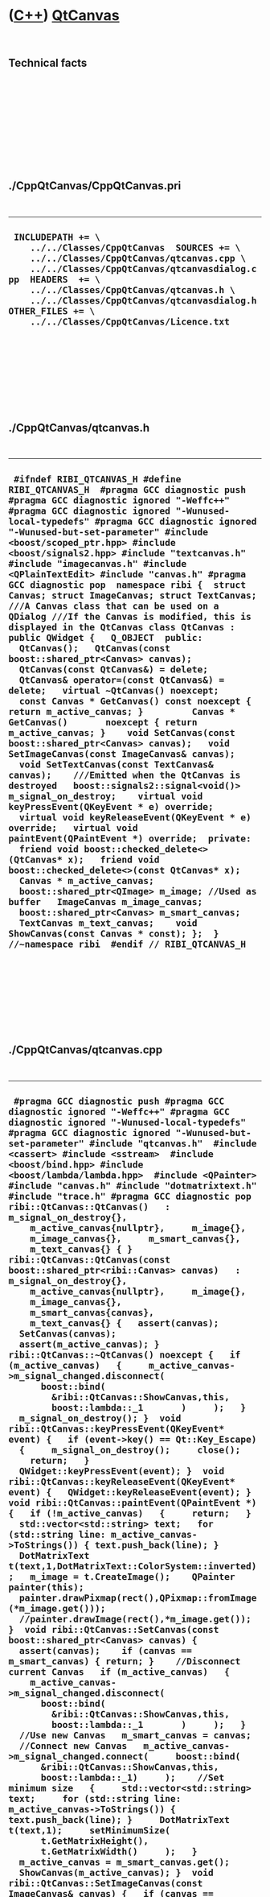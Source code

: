 
 

 

 

 

 

([C++](Cpp.md)) [QtCanvas](CppQtCanvas.md)
============================================

 

Technical facts
---------------

 

 

 

 

 

 

./CppQtCanvas/CppQtCanvas.pri
-----------------------------

 

  ------------------------------------------------------------------------------------------------------------------------------------------------------------------------------------------------------------------------------------------------------------------------------------------------------------------------------------
  ` INCLUDEPATH += \     ../../Classes/CppQtCanvas  SOURCES += \     ../../Classes/CppQtCanvas/qtcanvas.cpp \     ../../Classes/CppQtCanvas/qtcanvasdialog.cpp  HEADERS  += \     ../../Classes/CppQtCanvas/qtcanvas.h \     ../../Classes/CppQtCanvas/qtcanvasdialog.h  OTHER_FILES += \     ../../Classes/CppQtCanvas/Licence.txt`
  ------------------------------------------------------------------------------------------------------------------------------------------------------------------------------------------------------------------------------------------------------------------------------------------------------------------------------------

 

 

 

 

 

./CppQtCanvas/qtcanvas.h
------------------------

 

  ------------------------------------------------------------------------------------------------------------------------------------------------------------------------------------------------------------------------------------------------------------------------------------------------------------------------------------------------------------------------------------------------------------------------------------------------------------------------------------------------------------------------------------------------------------------------------------------------------------------------------------------------------------------------------------------------------------------------------------------------------------------------------------------------------------------------------------------------------------------------------------------------------------------------------------------------------------------------------------------------------------------------------------------------------------------------------------------------------------------------------------------------------------------------------------------------------------------------------------------------------------------------------------------------------------------------------------------------------------------------------------------------------------------------------------------------------------------------------------------------------------------------------------------------------------------------------------------------------------------------------------------------------------------------------------------------------------------------------------------------------------------------------------------------------------------------------------------------------------------------------------
  ` #ifndef RIBI_QTCANVAS_H #define RIBI_QTCANVAS_H  #pragma GCC diagnostic push #pragma GCC diagnostic ignored "-Weffc++" #pragma GCC diagnostic ignored "-Wunused-local-typedefs" #pragma GCC diagnostic ignored "-Wunused-but-set-parameter" #include <boost/scoped_ptr.hpp> #include <boost/signals2.hpp> #include "textcanvas.h" #include "imagecanvas.h" #include <QPlainTextEdit> #include "canvas.h" #pragma GCC diagnostic pop  namespace ribi {  struct Canvas; struct ImageCanvas; struct TextCanvas;  ///A Canvas class that can be used on a QDialog ///If the Canvas is modified, this is displayed in the QtCanvas class QtCanvas : public QWidget {   Q_OBJECT  public:    QtCanvas();   QtCanvas(const boost::shared_ptr<Canvas> canvas);   QtCanvas(const QtCanvas&) = delete;   QtCanvas& operator=(const QtCanvas&) = delete;   virtual ~QtCanvas() noexcept;    const Canvas * GetCanvas() const noexcept { return m_active_canvas; }         Canvas * GetCanvas()       noexcept { return m_active_canvas; }    void SetCanvas(const boost::shared_ptr<Canvas> canvas);   void SetImageCanvas(const ImageCanvas& canvas);   void SetTextCanvas(const TextCanvas& canvas);    ///Emitted when the QtCanvas is destroyed   boost::signals2::signal<void()> m_signal_on_destroy;    virtual void keyPressEvent(QKeyEvent * e) override;   virtual void keyReleaseEvent(QKeyEvent * e) override;   virtual void paintEvent(QPaintEvent *) override;  private:   friend void boost::checked_delete<>(QtCanvas* x);   friend void boost::checked_delete<>(const QtCanvas* x);    Canvas * m_active_canvas;   boost::shared_ptr<QImage> m_image; //Used as buffer   ImageCanvas m_image_canvas;   boost::shared_ptr<Canvas> m_smart_canvas;   TextCanvas m_text_canvas;    void ShowCanvas(const Canvas * const); };  } //~namespace ribi  #endif // RIBI_QTCANVAS_H`
  ------------------------------------------------------------------------------------------------------------------------------------------------------------------------------------------------------------------------------------------------------------------------------------------------------------------------------------------------------------------------------------------------------------------------------------------------------------------------------------------------------------------------------------------------------------------------------------------------------------------------------------------------------------------------------------------------------------------------------------------------------------------------------------------------------------------------------------------------------------------------------------------------------------------------------------------------------------------------------------------------------------------------------------------------------------------------------------------------------------------------------------------------------------------------------------------------------------------------------------------------------------------------------------------------------------------------------------------------------------------------------------------------------------------------------------------------------------------------------------------------------------------------------------------------------------------------------------------------------------------------------------------------------------------------------------------------------------------------------------------------------------------------------------------------------------------------------------------------------------------------------------

 

 

 

 

 

./CppQtCanvas/qtcanvas.cpp
--------------------------

 

  -------------------------------------------------------------------------------------------------------------------------------------------------------------------------------------------------------------------------------------------------------------------------------------------------------------------------------------------------------------------------------------------------------------------------------------------------------------------------------------------------------------------------------------------------------------------------------------------------------------------------------------------------------------------------------------------------------------------------------------------------------------------------------------------------------------------------------------------------------------------------------------------------------------------------------------------------------------------------------------------------------------------------------------------------------------------------------------------------------------------------------------------------------------------------------------------------------------------------------------------------------------------------------------------------------------------------------------------------------------------------------------------------------------------------------------------------------------------------------------------------------------------------------------------------------------------------------------------------------------------------------------------------------------------------------------------------------------------------------------------------------------------------------------------------------------------------------------------------------------------------------------------------------------------------------------------------------------------------------------------------------------------------------------------------------------------------------------------------------------------------------------------------------------------------------------------------------------------------------------------------------------------------------------------------------------------------------------------------------------------------------------------------------------------------------------------------------------------------------------------------------------------------------------------------------------------------------------------------------------------------------------------------------------------------------------------------------------------------------------------------------------------------------------------------------------------------------------------------------------------------------------------------------------------------------------------------------------------------------------------------------------------------------------------------------------------------------------------------------------------------------------------------------------------------------------------------------------------------------------------------------------------------------------------------------------------------------------------------------------------------------------------------------------------------------------------------------------------------------------------------------------------------------------------------------------------------------------------------------------------------------------------------------------------------------------------------------------------------------------------------------------------------------------------------------------------------------------------------------------------------------------------------------------------------------------------------------------------------------------------------------------------------------------------------------------------------------------------------------------------------------------------------------------------------------------------------------------------------------------------------------------------------------------------------------------------------------------------------------------------------------------------------------------------------------------------------------------------------------------------------------------------------------------------------------------------------------------------------------------------------------------------------------------------------------------------------------------------------------------------------------------------------------------------------------
  ` #pragma GCC diagnostic push #pragma GCC diagnostic ignored "-Weffc++" #pragma GCC diagnostic ignored "-Wunused-local-typedefs" #pragma GCC diagnostic ignored "-Wunused-but-set-parameter" #include "qtcanvas.h"  #include <cassert> #include <sstream>  #include <boost/bind.hpp> #include <boost/lambda/lambda.hpp>  #include <QPainter>  #include "canvas.h" #include "dotmatrixtext.h" #include "trace.h" #pragma GCC diagnostic pop  ribi::QtCanvas::QtCanvas()   : m_signal_on_destroy{},     m_active_canvas{nullptr},     m_image{},     m_image_canvas{},     m_smart_canvas{},     m_text_canvas{} { }  ribi::QtCanvas::QtCanvas(const boost::shared_ptr<ribi::Canvas> canvas)   : m_signal_on_destroy{},     m_active_canvas{nullptr},     m_image{},     m_image_canvas{},     m_smart_canvas{canvas},     m_text_canvas{} {   assert(canvas);   SetCanvas(canvas);   assert(m_active_canvas); }  ribi::QtCanvas::~QtCanvas() noexcept {   if (m_active_canvas)   {     m_active_canvas->m_signal_changed.disconnect(       boost::bind(         &ribi::QtCanvas::ShowCanvas,this,         boost::lambda::_1       )     );   }   m_signal_on_destroy(); }  void ribi::QtCanvas::keyPressEvent(QKeyEvent* event) {   if (event->key() == Qt::Key_Escape)   {     m_signal_on_destroy();     close();     return;   }   QWidget::keyPressEvent(event); }  void ribi::QtCanvas::keyReleaseEvent(QKeyEvent* event) {   QWidget::keyReleaseEvent(event); }  void ribi::QtCanvas::paintEvent(QPaintEvent *) {   if (!m_active_canvas)   {     return;   }   std::vector<std::string> text;   for (std::string line: m_active_canvas->ToStrings()) { text.push_back(line); }    DotMatrixText t(text,1,DotMatrixText::ColorSystem::inverted);   m_image = t.CreateImage();    QPainter painter(this);   painter.drawPixmap(rect(),QPixmap::fromImage(*m_image.get()));   //painter.drawImage(rect(),*m_image.get());  }  void ribi::QtCanvas::SetCanvas(const boost::shared_ptr<Canvas> canvas) {   assert(canvas);    if (canvas == m_smart_canvas) { return; }    //Disconnect current Canvas   if (m_active_canvas)   {     m_active_canvas->m_signal_changed.disconnect(       boost::bind(         &ribi::QtCanvas::ShowCanvas,this,         boost::lambda::_1       )     );   }    //Use new Canvas   m_smart_canvas = canvas;    //Connect new Canvas   m_active_canvas->m_signal_changed.connect(     boost::bind(       &ribi::QtCanvas::ShowCanvas,this,       boost::lambda::_1)     );    //Set minimum size   {     std::vector<std::string> text;     for (std::string line: m_active_canvas->ToStrings()) { text.push_back(line); }     DotMatrixText t(text,1);     setMinimumSize(       t.GetMatrixHeight(),       t.GetMatrixWidth()     );   }    m_active_canvas = m_smart_canvas.get();   ShowCanvas(m_active_canvas); }  void ribi::QtCanvas::SetImageCanvas(const ImageCanvas& canvas) {   if (canvas == m_image_canvas) { return; }    //Disconnect current Canvas   if (m_active_canvas)   {     m_active_canvas->m_signal_changed.disconnect(       boost::bind(         &ribi::QtCanvas::ShowCanvas,this,         boost::lambda::_1       )     );   }    //Use new Canvas   m_image_canvas = canvas;   m_active_canvas = &m_image_canvas;    //Connect new Canvas   m_active_canvas->m_signal_changed.connect(     boost::bind(       &ribi::QtCanvas::ShowCanvas,this,       boost::lambda::_1     )   );    //Set minimum size   {     std::vector<std::string> text;     for (std::string line: m_active_canvas->ToStrings()) { text.push_back(line); }     DotMatrixText t(text,1);     setMinimumSize(       t.GetMatrixHeight(),       t.GetMatrixWidth()     );   }    m_active_canvas = m_smart_canvas.get();   ShowCanvas(m_active_canvas); }  void ribi::QtCanvas::SetTextCanvas(const TextCanvas& canvas) {   if (canvas == m_text_canvas) { return; }    //Disconnect current Canvas   if (m_active_canvas)   {     m_active_canvas->m_signal_changed.disconnect(       boost::bind(         &ribi::QtCanvas::ShowCanvas,this,         boost::lambda::_1       )     );   }    //Use new Canvas   m_text_canvas = canvas;   m_active_canvas = &m_text_canvas;    //Connect new Canvas   m_active_canvas->m_signal_changed.connect(     boost::bind(       &ribi::QtCanvas::ShowCanvas,this,       boost::lambda::_1     )   );    //Set minimum size   {     std::vector<std::string> text;     for (std::string line: m_active_canvas->ToStrings()) { text.push_back(line); }     DotMatrixText t(text,1);     setMinimumSize(       t.GetMatrixHeight(),       t.GetMatrixWidth()     );   }    m_active_canvas = m_smart_canvas.get();   ShowCanvas(m_active_canvas); }  void ribi::QtCanvas::ShowCanvas(const Canvas * const) {   repaint(); }`
  -------------------------------------------------------------------------------------------------------------------------------------------------------------------------------------------------------------------------------------------------------------------------------------------------------------------------------------------------------------------------------------------------------------------------------------------------------------------------------------------------------------------------------------------------------------------------------------------------------------------------------------------------------------------------------------------------------------------------------------------------------------------------------------------------------------------------------------------------------------------------------------------------------------------------------------------------------------------------------------------------------------------------------------------------------------------------------------------------------------------------------------------------------------------------------------------------------------------------------------------------------------------------------------------------------------------------------------------------------------------------------------------------------------------------------------------------------------------------------------------------------------------------------------------------------------------------------------------------------------------------------------------------------------------------------------------------------------------------------------------------------------------------------------------------------------------------------------------------------------------------------------------------------------------------------------------------------------------------------------------------------------------------------------------------------------------------------------------------------------------------------------------------------------------------------------------------------------------------------------------------------------------------------------------------------------------------------------------------------------------------------------------------------------------------------------------------------------------------------------------------------------------------------------------------------------------------------------------------------------------------------------------------------------------------------------------------------------------------------------------------------------------------------------------------------------------------------------------------------------------------------------------------------------------------------------------------------------------------------------------------------------------------------------------------------------------------------------------------------------------------------------------------------------------------------------------------------------------------------------------------------------------------------------------------------------------------------------------------------------------------------------------------------------------------------------------------------------------------------------------------------------------------------------------------------------------------------------------------------------------------------------------------------------------------------------------------------------------------------------------------------------------------------------------------------------------------------------------------------------------------------------------------------------------------------------------------------------------------------------------------------------------------------------------------------------------------------------------------------------------------------------------------------------------------------------------------------------------------------------------------------------------------------------------------------------------------------------------------------------------------------------------------------------------------------------------------------------------------------------------------------------------------------------------------------------------------------------------------------------------------------------------------------------------------------------------------------------------------------------------------------------------------------------------------------

 

 

 

 

 

./CppQtCanvas/qtcanvasdialog.h
------------------------------

 

  ------------------------------------------------------------------------------------------------------------------------------------------------------------------------------------------------------------------------------------------------------------------------------------------------------------------------------------------------------------------------------------------------------------------------------------------------------------------------------------------------------------------------------------------------------------------------------------------------------------------------------------------------------------------------------------------------------------------------------------------------------------------------------------------------------------------------------------------------------------------------------------------------------------------------------------------------------------------------------------------------------------------------------------------------------------------------------------------------------------------------------------------------------------------------------------------------------------------------------------------------------------------------------------------------------------------------------------------------------------------------------------------------------------------------------------------------------------------
  ` #ifndef RIBI_QTCANVASDIALOG_H #define RIBI_QTCANVASDIALOG_H  #pragma GCC diagnostic push #pragma GCC diagnostic ignored "-Weffc++" #pragma GCC diagnostic ignored "-Wunused-local-typedefs" #pragma GCC diagnostic ignored "-Wunused-but-set-parameter" #include <boost/checked_delete.hpp> #include <boost/make_shared.hpp> #include <boost/scoped_ptr.hpp> #include <boost/shared_ptr.hpp>  #include "qthideandshowdialog.h" #pragma GCC diagnostic pop   namespace ribi {  struct QtCanvas;  ///QtCanvasDialog makes QtCanvas displayable as a modal dialog class QtCanvasDialog : public QtHideAndShowDialog {   Q_OBJECT  public:   ///qtcanvas will be deleted when this object goes out of scope!   QtCanvasDialog(QtCanvas * const qtcanvas);   QtCanvasDialog(const QtCanvasDialog&) = delete;   QtCanvasDialog& operator=(const QtCanvasDialog&) = delete;    protected:   void keyPressEvent(QKeyEvent *event) override;   void keyReleaseEvent(QKeyEvent *event) override;   void resizeEvent(QResizeEvent *) override;    private:   ~QtCanvasDialog() noexcept;   friend void boost::checked_delete<>(QtCanvasDialog* x);   friend void boost::checked_delete<>(const QtCanvasDialog* x);   friend class boost::detail::sp_ms_deleter<QtCanvasDialog>;   friend class boost::detail::sp_ms_deleter<const QtCanvasDialog>;    QtCanvas * const m_qtcanvas;    void OnQtCanvasDestroy(); };  } //~namespace ribi  #endif // RIBI_QTCANVASDIALOG_H`
  ------------------------------------------------------------------------------------------------------------------------------------------------------------------------------------------------------------------------------------------------------------------------------------------------------------------------------------------------------------------------------------------------------------------------------------------------------------------------------------------------------------------------------------------------------------------------------------------------------------------------------------------------------------------------------------------------------------------------------------------------------------------------------------------------------------------------------------------------------------------------------------------------------------------------------------------------------------------------------------------------------------------------------------------------------------------------------------------------------------------------------------------------------------------------------------------------------------------------------------------------------------------------------------------------------------------------------------------------------------------------------------------------------------------------------------------------------------------

 

 

 

 

 

./CppQtCanvas/qtcanvasdialog.cpp
--------------------------------

 

  ----------------------------------------------------------------------------------------------------------------------------------------------------------------------------------------------------------------------------------------------------------------------------------------------------------------------------------------------------------------------------------------------------------------------------------------------------------------------------------------------------------------------------------------------------------------------------------------------------------------------------------------------------------------------------------------------------------------------------------------------------------------------------------------------------------------------------------------------------------------------------------------------------------------------------------------------------------------------------------------------------------------------------------------------------------------------------------------------------------------------------------------------------------------------------------------------------------------------------------------------------------------------------------------------------------------------------------------------------------------------------------------------------------------------------------------------------------------------------------------------------------------------------------------------------
  ` #include "qtcanvasdialog.h"  #include <cassert>  #pragma GCC diagnostic push #pragma GCC diagnostic ignored "-Weffc++" #pragma GCC diagnostic ignored "-Wunused-local-typedefs" #include <QVBoxLayout>  #include "qtcanvas.h" #include "trace.h" #pragma GCC diagnostic pop  ribi::QtCanvasDialog::QtCanvasDialog(QtCanvas * const qtcanvas)   : m_qtcanvas(qtcanvas) {   assert(!layout());   QLayout * const my_layout = new QVBoxLayout;   my_layout->setMargin(0);   my_layout->setSpacing(0);   my_layout->setContentsMargins(0,0,0,0);   my_layout->addWidget(m_qtcanvas);   m_qtcanvas->setSizePolicy(QSizePolicy::Minimum,QSizePolicy::Minimum);   my_layout->setAlignment(m_qtcanvas,Qt::AlignCenter);   my_layout->setAlignment(my_layout,Qt::AlignCenter);   setLayout(my_layout);    setStyleSheet("QDialog { background-color: rgb(0, 0, 0); }");    m_qtcanvas->m_signal_on_destroy.connect(boost::bind(     &ribi::QtCanvasDialog::OnQtCanvasDestroy,this)   );  }  ribi::QtCanvasDialog::~QtCanvasDialog() noexcept {  }  void ribi::QtCanvasDialog::keyPressEvent(QKeyEvent* event) {   if (event->key() == Qt::Key_Escape)   {     close();     close_me();     return;   }   m_qtcanvas->keyPressEvent(event); }  void ribi::QtCanvasDialog::keyReleaseEvent(QKeyEvent* event) {   m_qtcanvas->keyReleaseEvent(event); }  void ribi::QtCanvasDialog::OnQtCanvasDestroy() {   close_me();   m_show_child = false;   close(); }  void ribi::QtCanvasDialog::resizeEvent(QResizeEvent *) {   m_qtcanvas->setGeometry(rect()); }`
  ----------------------------------------------------------------------------------------------------------------------------------------------------------------------------------------------------------------------------------------------------------------------------------------------------------------------------------------------------------------------------------------------------------------------------------------------------------------------------------------------------------------------------------------------------------------------------------------------------------------------------------------------------------------------------------------------------------------------------------------------------------------------------------------------------------------------------------------------------------------------------------------------------------------------------------------------------------------------------------------------------------------------------------------------------------------------------------------------------------------------------------------------------------------------------------------------------------------------------------------------------------------------------------------------------------------------------------------------------------------------------------------------------------------------------------------------------------------------------------------------------------------------------------------------------

 

 

 

 

 

 

This page has been created by the [tool](Tools.md)
[CodeToHtml](ToolCodeToHtml.md)
